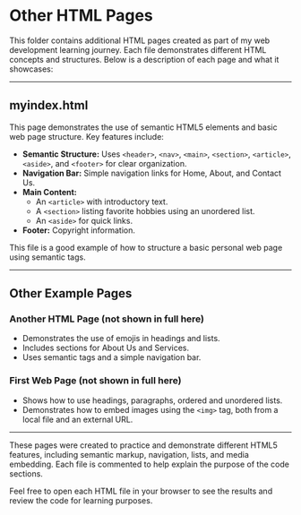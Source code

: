 # Other HTML Pages

This folder contains additional HTML pages created as part of my web development learning journey. Each file demonstrates different HTML concepts and structures. Below is a description of each page and what it showcases:

---

## myindex.html

This page demonstrates the use of semantic HTML5 elements and basic web page structure. Key features include:

- **Semantic Structure:** Uses `<header>`, `<nav>`, `<main>`, `<section>`, `<article>`, `<aside>`, and `<footer>` for clear organization.
- **Navigation Bar:** Simple navigation links for Home, About, and Contact Us.
- **Main Content:**
  - An `<article>` with introductory text.
  - A `<section>` listing favorite hobbies using an unordered list.
  - An `<aside>` for quick links.
- **Footer:** Copyright information.

This file is a good example of how to structure a basic personal web page using semantic tags.

---

## Other Example Pages

### Another HTML Page (not shown in full here)
- Demonstrates the use of emojis in headings and lists.
- Includes sections for About Us and Services.
- Uses semantic tags and a simple navigation bar.

### First Web Page (not shown in full here)
- Shows how to use headings, paragraphs, ordered and unordered lists.
- Demonstrates how to embed images using the `<img>` tag, both from a local file and an external URL.

---

These pages were created to practice and demonstrate different HTML5 features, including semantic markup, navigation, lists, and media embedding. Each file is commented to help explain the purpose of the code sections.

Feel free to open each HTML file in your browser to see the results and review the code for learning purposes.
